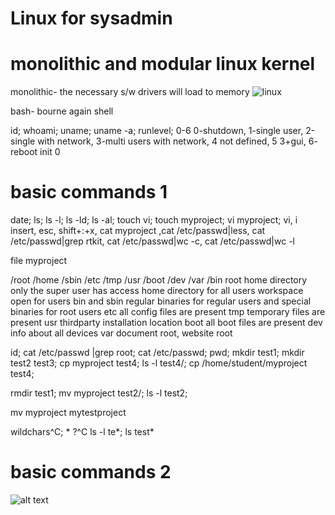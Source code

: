 # Linux for sysadmin

# monolithic and modular linux kernel
monolithic- the necessary s/w drivers will load to memory
![linux](image.png)

bash- bourne again shell

id; whoami; uname; uname -a; runlevel; 
0-6 0-shutdown, 1-single user, 2-single with network, 3-multi users with network, 4 not defined, 
    5 3+gui, 6- reboot
init 0
# basic commands 1 
date; ls; ls -l; ls -ld; ls -al;
touch vi; touch myproject; vi myproject;
vi, i insert, esc, shift+:+x,
cat myproject ,cat /etc/passwd|less, cat /etc/passwd|grep rtkit, cat /etc/passwd|wc -c, cat /etc/passwd|wc -l
<!-- everything is a file(cpu, mem, hdd etc.), small programs combined together to perform a bigger task (piping) -->
file myproject

/root /home /sbin /etc /tmp /usr /boot /dev /var /bin
root home directory only the super user has access
home directory for all users workspace open for users
bin and sbin regular binaries for regular users and special binaries for root users
etc all config files are present
tmp temporary files are present
usr thirdparty installation location
boot all boot files are present
dev info about all devices
var document root, website root

id; cat /etc/passwd |grep root; cat /etc/passwd; pwd; mkdir test1; mkdir test2 test3;
cp myproject test4; ls -l test4/; cp /home/student/myproject test4;
<!-- copy files -->
rmdir test1; mv myproject test2/; ls -l test2;
<!-- rename -->
mv myproject mytestproject
<!-- user management or file system management -->
wildchars^C; * ?^C
ls -l te*; ls test*
# basic commands 2
<!-- redirection for logs process analysis etc.-->
<!-- input-> process -> output -->
![alt text](image-1.png)




